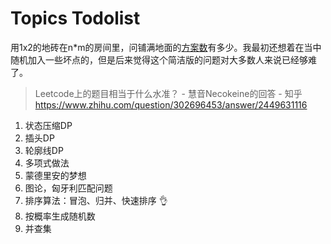 



# Topics Todolist

用1x2的地砖在n*m的房间里，问铺满地面的[方案数](https://www.zhihu.com/search?q=方案数&search_source=Entity&hybrid_search_source=Entity&hybrid_search_extra={"sourceType"%3A"answer"%2C"sourceId"%3A2449631116})有多少。我最初还想着在当中随机加入一些坏点的，但是后来觉得这个简洁版的问题对大多数人来说已经够难了。

> Leetcode上的题目相当于什么水准？ - 慧音Necokeine的回答 - 知乎
> https://www.zhihu.com/question/302696453/answer/2449631116





1. 状态压缩DP
2. 插头DP
3. 轮廓线DP
4. 多项式做法
5. 蒙德里安的梦想
6. 图论，匈牙利匹配问题
7. 排序算法：冒泡、归并、快速排序 👌
8. 按概率生成随机数
9. 并查集